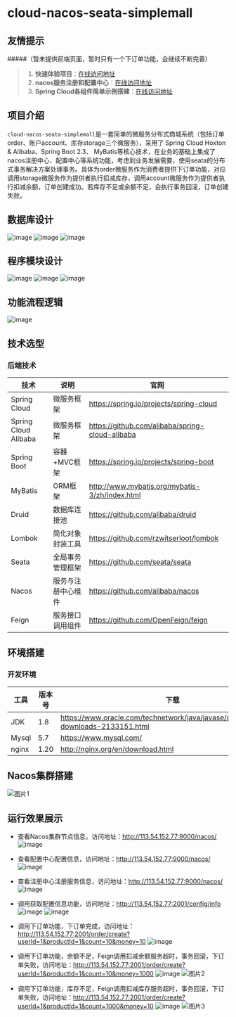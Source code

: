 # cloud-nacos-seata-simplemall
## 友情提示
#####（暂未提供前端页面，暂时只有一个下订单功能，会继续不断完善）

> 1. **快速体验项目**：[在线访问地址](http://113.54.152.77:2001/order/create?userId=1&productId=1&count=10&money=10)
> 1. **nacos服务注册和配置中心**：[在线访问地址](http://113.54.152.77:9000/nacos)
> 3. **Spring Cloud各组件简单示例搭建**：[在线访问地址](https://github.com/poxiao24/springcloud-study.git)

## 项目介绍

`cloud-nacos-seata-simplemall`是一套简单的微服务分布式商城系统（包括订单order、账户account、库存storage三个微服务），采用了 Spring Cloud Hoxton & Alibaba、Spring Boot 2.3、
MyBatis等核心技术，在业务的基础上集成了nacos注册中心、配置中心等系统功能，考虑到业务发展需要，使用seata的分布式事务解决方案处理事务。具体为order微服务作为消费者提供下订单功能，对应调用storage微服务作为提供者执行扣减库存，调用account微服务作为提供者执行扣减余额，订单创建成功。若库存不足或余额不足，会执行事务回滚，订单创建失败。

## 数据库设计
![image](https://user-images.githubusercontent.com/49785231/123651904-6d776a00-d85e-11eb-9913-ffc5168d33b6.png)
![image](https://user-images.githubusercontent.com/49785231/123651933-72d4b480-d85e-11eb-8f6b-4867eaaa7eff.png)
![image](https://user-images.githubusercontent.com/49785231/123651956-77996880-d85e-11eb-8f1a-9b321553cd78.png)

## 程序模块设计
![image](https://user-images.githubusercontent.com/49785231/123652907-466d6800-d85f-11eb-8fe9-60d820142a6f.png)
![image](https://user-images.githubusercontent.com/49785231/123653032-63a23680-d85f-11eb-9464-345da1ea1b84.png)
![image](https://user-images.githubusercontent.com/49785231/123653075-6ef56200-d85f-11eb-8407-760cb3f170e3.png)


## 功能流程逻辑
![image](https://user-images.githubusercontent.com/49785231/123652293-c21ae500-d85e-11eb-8db4-abc4edb3b263.png)


## 技术选型

### 后端技术

| 技术                   | 说明                 | 官网                                                 |
| ---------------------- | -------------------- | ---------------------------------------------------- |
| Spring Cloud           | 微服务框架           | https://spring.io/projects/spring-cloud              |
| Spring Cloud Alibaba   | 微服务框架           | https://github.com/alibaba/spring-cloud-alibaba      |
| Spring Boot            | 容器+MVC框架         | https://spring.io/projects/spring-boot               |
| MyBatis                | ORM框架              | http://www.mybatis.org/mybatis-3/zh/index.html       |
| Druid                  | 数据库连接池         | https://github.com/alibaba/druid                     |
| Lombok                 | 简化对象封装工具     | https://github.com/rzwitserloot/lombok               |
| Seata                  | 全局事务管理框架     | https://github.com/seata/seata                       |
| Nacos                  | 服务与注册中心组件     | https://github.com/alibaba/nacos                    |
| Feign                  | 服务接口调用组件     | https://github.com/OpenFeign/feign                    |

## 环境搭建

### 开发环境

| 工具          | 版本号 | 下载                                                         |
| ------------- | ------ | ------------------------------------------------------------ |
| JDK           | 1.8    | https://www.oracle.com/technetwork/java/javase/downloads/jdk8-downloads-2133151.html |
| Mysql         | 5.7    | https://www.mysql.com/                                       |
| nginx         | 1.20   | http://nginx.org/en/download.html                            |
## Nacos集群搭建
![图片1](https://user-images.githubusercontent.com/49785231/123799082-6ca40e00-d91a-11eb-97ca-40d8a821d9ef.png)

## 运行效果展示

- 查看Nacos集群节点信息，访问地址：http://113.54.152.77:9000/nacos/
![image](https://user-images.githubusercontent.com/49785231/123790450-ec2cdf80-d910-11eb-9d10-eedb98b245b3.png)

- 查看配置中心配置信息，访问地址：http://113.54.152.77:9000/nacos/
![image](https://user-images.githubusercontent.com/49785231/123790503-fe0e8280-d910-11eb-9ca0-2f1b38dc4f49.png)

- 查看注册中心注册服务信息，访问地址：http://113.54.152.77:9000/nacos/
![image](https://user-images.githubusercontent.com/49785231/123790741-462da500-d911-11eb-9005-11ea24684ac1.png)
- 调用获取配置信息功能，访问地址：http://113.54.152.77:2001/config/info
![image](https://user-images.githubusercontent.com/49785231/123800170-96116980-d91b-11eb-83d6-684c7654d200.png)
![image](https://user-images.githubusercontent.com/49785231/123800230-a6c1df80-d91b-11eb-8b71-dd3417865954.png)



- 调用下订单功能，下订单完成，访问地址：http://113.54.152.77:2001/order/create?userId=1&productId=1&count=10&money=10
![image](https://user-images.githubusercontent.com/49785231/123791906-98bb9100-d912-11eb-918e-d6f8de2bc907.png)
- 调用下订单功能，余额不足，Feign调用扣减余额服务超时，事务回滚，下订单失败，访问地址：http://113.54.152.77:2001/order/create?userId=1&productId=1&count=10&money=1000
![image](https://user-images.githubusercontent.com/49785231/123792642-6f4f3500-d913-11eb-9e99-c3da531002fb.png)
![图片2](https://user-images.githubusercontent.com/49785231/123792094-d4565b00-d912-11eb-9c4f-7bda2ab6dfa6.png)
- 调用下订单功能，库存不足，Feign调用扣减库存服务超时，事务回滚，下订单失败，访问地址：http://113.54.152.77:2001/order/create?userId=1&productId=1&count=1000&money=10
![image](https://user-images.githubusercontent.com/49785231/123792542-5181d000-d913-11eb-9bcb-814ea3494240.png)
![图片3](https://user-images.githubusercontent.com/49785231/123792240-fd76eb80-d912-11eb-925c-d04d35cdb5dc.png)
